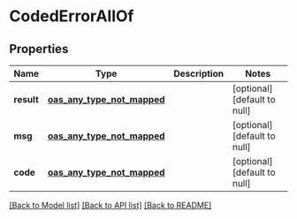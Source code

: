 # CodedErrorAllOf
## Properties

Name | Type | Description | Notes
------------ | ------------- | ------------- | -------------
**result** | [**oas_any_type_not_mapped**](.md) |  | [optional] [default to null]
**msg** | [**oas_any_type_not_mapped**](.md) |  | [optional] [default to null]
**code** | [**oas_any_type_not_mapped**](.md) |  | [optional] [default to null]

[[Back to Model list]](../README.md#documentation-for-models) [[Back to API list]](../README.md#documentation-for-api-endpoints) [[Back to README]](../README.md)

